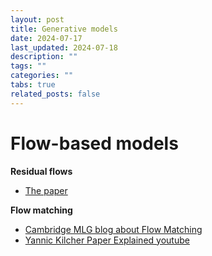 ```yaml
---
layout: post
title: Generative models
date: 2024-07-17
last_updated: 2024-07-18
description: ""
tags: ""
categories: ""
tabs: true
related_posts: false
---
```


# Flow-based models

**Residual flows**
- [The paper](https://arxiv.org/pdf/1906.02735)

**Flow matching**

- [Cambridge MLG blog about Flow Matching](https://mlg.eng.cam.ac.uk/blog/2024/01/20/flow-matching.html)
- [Yannic Kilcher Paper Explained youtube](https://www.youtube.com/watch?v=7NNxK3CqaDk&t=256s&ab_channel=YannicKilcher)
